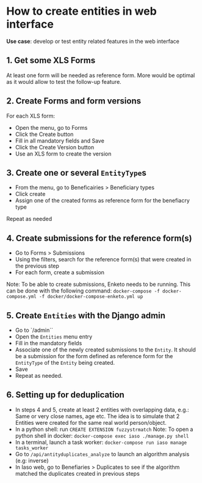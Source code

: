 # How to create entities in web interface

**Use case**: develop or test entity related features in the web interface

## 1. Get some XLS Forms

At least one form will be needed as reference form. More would be optimal as it would allow to test the follow-up feature.


## 2. Create Forms and form versions

For each XLS form:

- Open the menu, go to Forms
- Click the Create button
- Fill in all mandatory fields and Save
- Click the Create Version button
- Use an XLS form to create the version

## 3. Create one or several `EntityType`s

- From the menu, go to Beneficairies > Beneficiary types
- Click create
- Assign one of the created forms as reference form for the benefiacry type

Repeat as needed

## 4. Create submissions for the reference form(s)

- Go to Forms > Submissions
- Using the filters, search for the reference form(s) that were created in the previous step
- For each form, create a submission

Note: To be able to create submissions, Enketo needs to be running. This can be done with the following command: `docker-compose -f docker-compose.yml -f docker/docker-compose-enketo.yml up`

## 5. Create `Entities` with the Django admin

- Go to `/admin``
- Open the `Entities` menu entry
- Fill in the mandatory fields
- Associate one of the newly created submissions to the `Entity`. It should be a submission for the form defined as reference form for the `EntityType` of the `Entity` being created.
- Save
- Repeat as needed.

## 6. Setting up for deduplication

- In steps 4 and 5, create at least 2 entities with overlapping data, e.g.: Same or very close names, age etc. The idea is to simulate that 2 Entities were created for the same real world person/object.
- In a python shell: run `CREATE EXTENSION fuzzystrmatch`
Note: To open a python shell in docker: `docker-compose exec iaso ./manage.py shell`
- In a terminal, launch a task worker: `docker-compose run iaso manage tasks_worker`
- Go to `/api/antityduplicates_analyze` to launch an algorithm analysis (e.g: inverse)
- In Iaso web, go to Benefiaries > Duplicates to see if the algorithm matched the duplicates created in previous steps